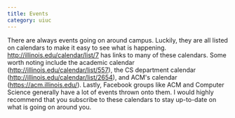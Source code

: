 ```yaml
---
title: Events
category: uiuc
---
```


There are always events going on around campus. Luckily, they are all 
listed on calendars to make it easy to see what is happening. 
http://illinois.edu/calendar/list/7 has links to many of these calendars.
Some worth noting include the academic calendar (http://illinois.edu/calendar/list/557), 
the CS department calendar (http://illinois.edu/calendar/list/2654), and ACM's calendar 
(https://acm.illinois.edu/). Lastly, Facebook groups like ACM and Computer Science 
generally have a lot of events thrown onto them. I would highly recommend that you 
subscribe to these calendars to stay up-to-date on what is going on around you. 

